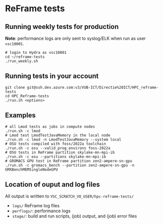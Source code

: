 ReFrame tests
=============


Running weekly tests for production
-----------------------------------

**Note**: performance logs are only sent to syslog/ELK when run as user `vsc10001`.

```
# login to Hydra as vsc10001
cd ~/reframe-tests
./run_weekly.sh
```

Running tests in your account
-----------------------------

```
git clone git@ssh.dev.azure.com:v3/VUB-ICT/Directie%20ICT/HPC_reframe-tests
cd HPC_Reframe-tests
./run.sh <options>
```

Examples
--------

```
# all Lmod tests as jobs in compute nodes
./run.sh -c lmod
# Lmod test LmodTestJavaMemory in the local node
./run.sh -c lmod -n LmodTestJavaMemory --system local
# OSU tests compiled with foss/2022a toolchain
./run.sh -c osu --valid_prog_environs foss-2022a
# OSU tests in ReFrame partition skylake-mn-mpi-ib
./run.sh -c osu --partitions skylake-mn-mpi-ib
# GROMACS GPU test in ReFrame partition zen2-ampere-sn-gpu
./run.sh -c gromacs_bench --partition zen2-ampere-sn-gpu -n GMXBenchMEMSingleNodeGPU
```

Location of ouput and log files
-------------------------------

All output is written to `VSC_SCRATCH_VO_USER/hpc-reframe-tests/`

* `logs/` ReFrame log files
* `perflogs/`: performance logs
* `stage/`: build and run scripts, (job) output, and (job) error files

